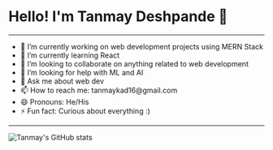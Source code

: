 ### <h1>Hello! I'm Tanmay Deshpande 👋
<hr>
<ul>
<li>🔭 I’m currently working on web development projects using MERN Stack</li>
<li>🌱 I’m currently learning React</li>
<li>👯 I’m looking to collaborate on anything related to web development</li>
<li>🤔 I’m looking for help with ML and AI</li>
<li>💬 Ask me about web dev</li>
<li>📫 How to reach me: tanmaykad16@gmail.com</li>
<li>😄 Pronouns: He/His</li>
<li>⚡ Fun fact: Curious about everything :)</li>
</ul>
<hr>

![Tanmay's GitHub stats](https://github-readme-stats.vercel.app/api?username=tanmay-d&theme=algolia&show_icons=true)
